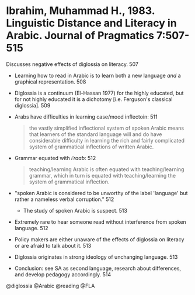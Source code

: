 # Ibrahim, Muhammad H., 1983. Linguistic Distance and Literacy in Arabic. Journal of Pragmatics 7:507-515

Discusses negative effects of diglossia on literacy. 507

- Learning how to read in Arabic is to learn both a new language *and* a graphical representation. 508

- Diglossia is a continuum (El-Hassan 1977) for the highly educated, but for not highly educated it is a dichotomy [i.e. Ferguson's classical diglossia]. 509

- Arabs have difficulties in learning case/mood inflectoin: 511

  > the vastly simplified inflectional system of spoken Arabic means that learners of the standard language will and do have considerable difficulty in learning the rich and fairly complicated system of grammatical inflections of written Arabic.

- Grammar equated with *iʿraab*: 512

  > teaching/learning Arabic is often equated with teaching/learning grammar, which in turn is equated with teaching/learning the system of grammatical inflection.

- "spoken Arabic is considered to be unworthy of the label 'language' but rather a nameless verbal corruption." 512
  - The study of spoken Arabic is suspect. 513

- Extremely rare to hear someone read without interference from spoken language. 512

- Policy makers are either unaware of the effects of diglossia on literacy or are afraid to talk about it. 513

- Diglossia originates in strong ideology of unchanging language. 513

- Conclusion: see SA as second language, research about differences, and develop pedagogy accordingly. 514

@diglossia
@Arabic
@reading
@FLA
